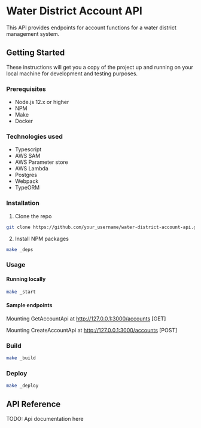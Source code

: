 # Water District Account API

This API provides endpoints for account functions for a water district management system.

## Getting Started
These instructions will get you a copy of the project up and running on your local machine for development and testing purposes.

### Prerequisites
  * Node.js 12.x or higher
  * NPM
  * Make
  * Docker

### Technologies used
  * Typescript
  * AWS SAM
  * AWS Parameter store
  * AWS Lambda
  * Postgres
  * Webpack
  * TypeORM

### Installation
1. Clone the repo
```bash
git clone https://github.com/your_username/water-district-account-api.git

```
2. Install NPM packages
```bash
make _deps
```

### Usage
#### Running locally
```bash
make _start
```

#### Sample endpoints
Mounting GetAccountApi at http://127.0.0.1:3000/accounts [GET]

Mounting CreateAccountApi at http://127.0.0.1:3000/accounts [POST]


### Build
```bash
make _build
```
### Deploy
```bash
make _deploy
```

## API Reference
TODO: Api documentation here
